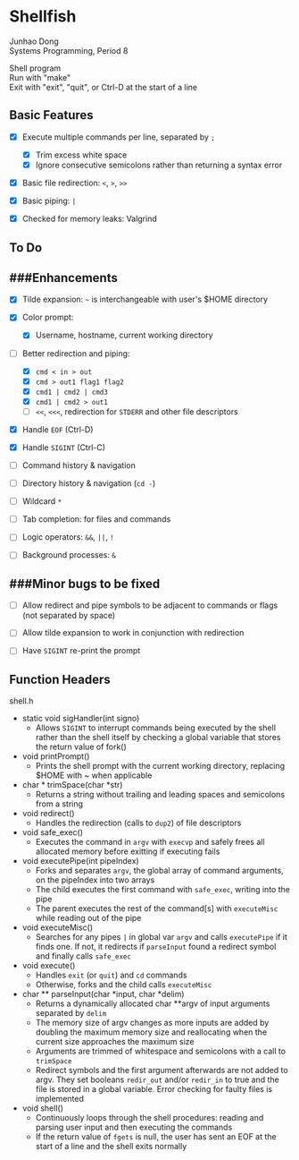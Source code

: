 Shellfish
======
Junhao Dong  
Systems Programming, Period 8

Shell program  
Run with "make"  
Exit with "exit", "quit", or Ctrl-D at the start of a line


## Basic Features
- [x] Execute multiple commands per line, separated by `;`
  - [x] Trim excess white space
  - [x] Ignore consecutive semicolons rather than returning a syntax error
- [x] Basic file redirection: `<`, `>`, `>>`
- [x] Basic piping: `|`
- [x] Checked for memory leaks: Valgrind


## To Do
###Enhancements
------
- [x] Tilde expansion: `~` is interchangeable with user's $HOME directory
- [x] Color prompt:
  - [x] Username, hostname, current working directory
- [ ] Better redirection and piping:
  - [x] `cmd < in > out`
  - [x] `cmd > out1 flag1 flag2`
  - [x] `cmd1 | cmd2 | cmd3`
  - [x] `cmd1 | cmd2 > out1`
  - [ ] `<<`, `<<<`, redirection for `STDERR` and other file descriptors
- [x] Handle `EOF` (Ctrl-D)
- [x] Handle `SIGINT` (Ctrl-C)
- [ ] Command history & navigation
- [ ] Directory history & navigation (`cd -`)
- [ ] Wildcard `*`
- [ ] Tab completion: for files and commands
- [ ] Logic operators: `&&`, `||`, `!`
- [ ] Background processes: `&`


###Minor bugs to be fixed
------
- [ ] Allow redirect and pipe symbols to be adjacent to commands or flags (not separated by space)
- [ ] Allow tilde expansion to work in conjunction with redirection
- [ ] Have `SIGINT` re-print the prompt


## Function Headers
shell.h

- static void sigHandler(int signo)
  - Allows `SIGINT` to interrupt commands being executed by the shell rather than the shell itself by checking a global variable that stores the return value of fork()
- void printPrompt()
  - Prints the shell prompt with the current working directory, replacing $HOME with ~ when applicable
- char * trimSpace(char *str)
  - Returns a string without trailing and leading spaces and semicolons from a string
- void redirect()
  - Handles the redirection (calls to `dup2`) of file descriptors
- void safe_exec()
  - Executes the command in `argv` with `execvp` and safely frees all allocated memory before exitting if executing fails
- void executePipe(int pipeIndex)
  - Forks and separates `argv`, the global array of command arguments, on the pipeIndex into two arrays
  - The child executes the first command with `safe_exec`, writing into the pipe
  - The parent executes the rest of the command[s]  with `executeMisc` while reading out of the pipe
- void executeMisc()
  - Searches for any pipes `|` in global var `argv` and calls `executePipe` if it finds one. If not, it redirects if `parseInput` found a redirect symbol and finally calls `safe_exec`
- void execute()
  - Handles `exit` (or `quit`) and `cd` commands
  - Otherwise, forks and the child calls `executeMisc`
- char ** parseInput(char *input, char *delim)
  - Returns a dynamically allocated char **argv of input arguments separated by `delim`
  - The memory size of argv changes as more inputs are added by doubling the maximum memory size and reallocating when the current size approaches the maximum size
  - Arguments are trimmed of whitespace and semicolons with a call to `trimSpace`
  - Redirect symbols and the first argument afterwards are not added to argv. They set booleans `redir_out` and/or `redir_in` to true and the file is stored in a global variable. Error checking for faulty files is implemented
- void shell()
  - Continuously loops through the shell procedures: reading and parsing user input and then executing the commands
  - If the return value of `fgets` is null, the user has sent an EOF at the start of a line and the shell exits normally

